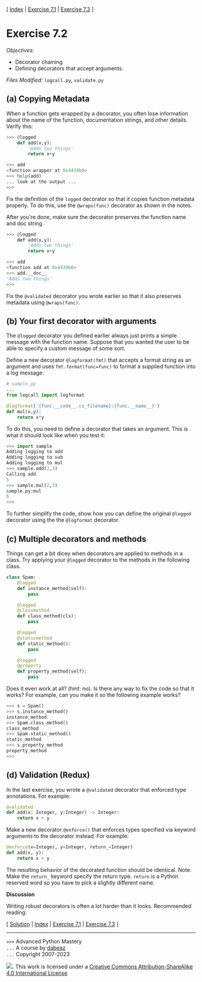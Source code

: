 \[ [Index](index.md) | [Exercise 7.1](ex7_1.md) | [Exercise 7.3](ex7_3.md) \]

# Exercise 7.2

*Objectives:*

- Decorator chaining
- Defining decorators that accept arguments.

*Files Modified:* `logcall.py`, `validate.py`

## (a) Copying Metadata

When a function gets wrapped by a decorator, you often lose
information about the name of the function, documentation strings, and
other details.  Verify this:

```python
>>> @logged
    def add(x,y):
        'Adds two things'
        return x+y

>>> add
<function wrapper at 0x4439b0>
>>> help(add)
... look at the output ...
>>>
```

Fix the definition of the `logged` decorator so that it copies
function metadata properly.  To do this, use the `@wraps(func)`
decorator as shown in the notes.

After you're done, make sure the decorator preserves the function name
and doc string.

```python
>>> @logged
    def add(x,y):
        'Adds two things'
        return x+y

>>> add
<function add at 0x4439b0>
>>> add.__doc__
'Adds two things'
>>>
```

Fix the `@validated` decorator you wrote earlier so that it also preserves
metadata using `@wraps(func)`.

## (b) Your first decorator with arguments

The `@logged` decorator you defined earlier always just
prints a simple message with the function name.
Suppose that you wanted the user to be able to specify a 
custom message of some sort.

Define a new decorator `@logformat(fmt)` that accepts
a format string as an argument and uses `fmt.format(func=func)` to
format a supplied function into a log message:

```python
# sample.py
...
from logcall import logformat

@logformat('{func.__code__.co_filename}:{func.__name__}')
def mul(x,y):
    return x*y
```

To do this, you need to define a decorator that takes an argument.
This is what it should look like when you test it:

```python
>>> import sample
Adding logging to add
Adding logging to sub
Adding logging to mul
>>> sample.add(2,3)
Calling add
5
>>> sample.mul(2,3)
sample.py:mul
6
>>>
```

To further simplify the code, show how you can define the original `@logged` decorator
using the the `@logformat` decorator. 

## (c) Multiple decorators and methods

Things can get a bit dicey when decorators are applied to methods in a
class.  Try applying your `@logged` decorator to the methods in the
following class.

```python
class Spam:
    @logged
    def instance_method(self):
        pass

    @logged
    @classmethod
    def class_method(cls):
        pass

    @logged
    @staticmethod
    def static_method():
        pass

    @logged
    @property
    def property_method(self):
        pass
```

Does it even work at all? (hint: no). Is there any way to fix the code so
that it works?  For example, can you make it so the following example
works?

```python
>>> s = Spam()
>>> s.instance_method()
instance_method
>>> Spam.class_method()
class_method
>>> Spam.static_method()
static_method
>>> s.property_method
property_method
>>>
```

## (d) Validation (Redux)

In the last exercise, you wrote a `@validated` decorator that enforced
type annotations. For example:

```python
@validated
def add(x: Integer, y:Integer) -> Integer:
    return x + y
```

Make a new decorator `@enforce()` that enforces types specified
via keyword arguments to the decorator instead.  For example:

```python
@enforce(x=Integer, y=Integer, return_=Integer)
def add(x, y):
    return x + y
```

The resulting behavior of the decorated function should be identical.
Note: Make the `return_` keyword specify the return type.  `return` is
a Python reserved word so you have to pick a slightly different name.


**Discussion**

Writing robust decorators is often a lot harder than it looks.
Recommended reading:


\[ [Solution](soln7_2.md) | [Index](index.md) | [Exercise 7.1](ex7_1.md) | [Exercise 7.3](ex7_3.md) \]

----
`>>>` Advanced Python Mastery  
`...` A course by [dabeaz](https://www.dabeaz.com)  
`...` Copyright 2007-2023  

![](https://i.creativecommons.org/l/by-sa/4.0/88x31.png). This work is licensed under a [Creative Commons Attribution-ShareAlike 4.0 International License](http://creativecommons.org/licenses/by-sa/4.0/)
